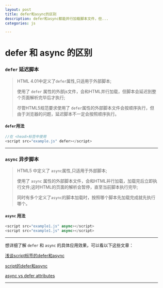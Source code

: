 ```yaml
---
layout: post
title: defer和async的区别
description: defer和async都能并行加载脚本文件，但...
categories: js

---
```


# defer 和 async 的区别


### `defer` 延迟脚本
> HTML 4.01中定义了`defer`属性,只适用于外部脚本;
> 
> 使用了 `defer` 属性的外部js文件，会和HTML并行加载，但脚本会延迟到整个页面解析完毕后才执行;
> 
> 尽管HTML5规范要求使用了 `defer`属性的外部脚本文件会按顺序执行，但由于浏览器的问题，延迟脚本不一定会按照顺序执行。

#### `defer`用法
```js
//在 <head>标签中使用
<script src="example.js" defer></script>
```

<hr/>

### `async` 异步脚本
> HTML5 中定义了 `async`属性,只适用于外部脚本;
> 
> 使用了 `async` 属性的外部脚本文件，会和HTML并行加载，加载完后立即执行文件;这时HTML的页面的解析会暂停，直至当前脚本执行完毕;
> 
> 同时有多个定义了`async`的脚本加载时，按照哪个脚本先加载完成就先执行哪个。

#### `async` 用法
```js
<script src="example1.js" async></script>
<script src="example1.js" async></script>
```

<hr/>

想详细了解 `defer` 和 `async` 的具体应用效果，可以看以下这些文章：

[浅谈script标签的defer和async](https://segmentfault.com/a/1190000006778717)

[script的defer和async](http://ued.ctrip.com/blog/script-defer-and-async.html#)

[async vs defer attributes](http://www.growingwiththeweb.com/2014/02/async-vs-defer-attributes.html)

<hr/>
